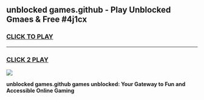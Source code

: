 
## unblocked games.github - Play Unblocked Gmaes & Free #4j1cx
<h3>
<a href="https://news.freeplayer.one?title=unblocked_games.github&ref=03M">CLICK TO PLAY</a></h3>
<hr>

<h3>
<a href="https://news.freeplayer.one?title=unblocked_games.github&ref=03M">CLICK 2 PLAY</a>
  
</h3>

<a href="https://news.freeplayer.one?title=unblocked_games.github&ref=03M"><img src="https://clearcache.store/games.png"></a>


**unblocked games.github games unblocked: Your Gateway to Fun and Accessible Online Gaming**

